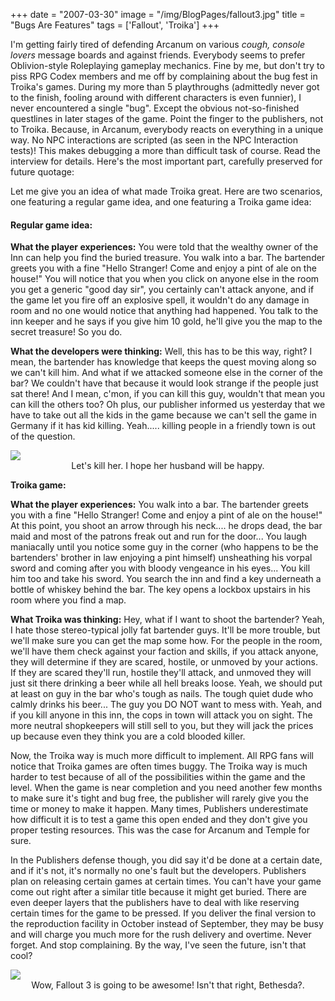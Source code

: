 +++
date = "2007-03-30"
image = "/img/BlogPages/fallout3.jpg"
title = "Bugs Are Features"
tags = ['Fallout', 'Troika']
+++

I'm getting fairly tired of defending Arcanum on various *cough, console lovers* message boards and against friends. Everybody seems to prefer Oblivion-style Roleplaying gameplay mechanics. Fine by me, but don't try to piss RPG Codex members and me off by complaining about the bug fest in Troika's games. During my more than 5 playthroughs (admittedly never got to the finish, fooling around with different characters is even funnier), I never encountered a single "bug". Except the obvious not-so-finished questlines in later stages of the game. Point the finger to the publishers, not to Troika.
Because, in Arcanum, everybody reacts on everything in a unique way. No NPC interactions are scripted (as seen in the NPC Interaction tests)! This makes debugging a more than difficult task of course. Read the interview for details. Here's the most important part, carefully preserved for future quotage:

Let me give you an idea of what made Troika great. Here are two scenarios, one featuring a regular game idea, and one featuring a Troika game idea:

#### Regular game idea:

**What the player experiences:** You were told that the wealthy owner of the Inn can help you find the buried treasure. You walk into a bar. The bartender greets you with a fine "Hello Stranger! Come and enjoy a pint of ale on the house!" You will notice that you when you click on anyone else in the room you get a generic "good day sir", you certainly can't attack anyone, and if the game let you fire off an explosive spell, it wouldn't do any damage in room and no one would notice that anything had happened. You talk to the inn keeper and he says if you give him 10 gold, he'll give you the map to the secret treasure! So you do.

**What the developers were thinking:** Well, this has to be this way, right? I mean, the bartender has knowledge that keeps the quest moving along so we can't kill him. And what if we attacked someone else in the corner of the bar? We couldn't have that because it would look strange if the people just sat there! And I mean, c'mon, if you can kill this guy, wouldn't that mean you can kill the others too? Oh plus, our publisher informed us yesterday that we have to take out all the kids in the game because we can't sell the game in Germany if it has kid killing. Yeah..... killing people in a friendly town is out of the question.

<img src="/img/games/Arcanum/screens/arc_tarant.jpg">
<center>Let's kill her. I hope her husband will be happy.</center>

**Troika game:**

**What the player experiences:** You walk into a bar. The bartender greets you with a fine "Hello Stranger! Come and enjoy a pint of ale on the house!" At this point, you shoot an arrow through his neck.... he drops dead, the bar maid and most of the patrons freak out and run for the door... You laugh maniacally until you notice some guy in the corner (who happens to be the bartenders' brother in law enjoying a pint himself) unsheathing his vorpal sword and coming after you with bloody vengeance in his eyes... You kill him too and take his sword. You search the inn and find a key underneath a bottle of whiskey behind the bar. The key opens a lockbox upstairs in his room where you find a map.

**What Troika was thinking:** Hey, what if I want to shoot the bartender? Yeah, I hate those stereo-typical jolly fat bartender guys. It'll be more trouble, but we'll make sure you can get the map some how. For the people in the room, we'll have them check against your faction and skills, if you attack anyone, they will determine if they are scared, hostile, or unmoved by your actions. If they are scared they'll run, hostile they'll attack, and unmoved they will just sit there drinking a beer while all hell breaks loose. Yeah, we should put at least on guy in the bar who's tough as nails. The tough quiet dude who calmly drinks his beer... The guy you DO NOT want to mess with. Yeah, and if you kill anyone in this inn, the cops in town will attack you on sight. The more neutral shopkeepers will still sell to you, but they will jack the prices up because even they think you are a cold blooded killer.

Now, the Troika way is much more difficult to implement. All RPG fans will notice that Troika games are often times buggy. The Troika way is much harder to test because of all of the possibilities within the game and the level. When the game is near completion and you need another few months to make sure it's tight and bug free, the publisher will rarely give you the time or money to make it happen. Many times, Publishers underestimate how difficult it is to test a game this open ended and they don't give you proper testing resources. This was the case for Arcanum and Temple for sure.

In the Publishers defense though, you did say it'd be done at a certain date, and if it's not, it's normally no one's fault but the developers. Publishers plan on releasing certain games at certain times. You can't have your game come out right after a similar title because it might get buried. There are even deeper layers that the publishers have to deal with like reserving certain times for the game to be pressed. If you deliver the final version to the reproduction facility in October instead of September, they may be busy and will charge you much more for the rush delivery and overtime.
Never forget. And stop complaining. By the way, I've seen the future, isn't that cool?

<img src="/img/BlogPages/fallout3.jpg">
<center>Wow, Fallout 3 is going to be awesome! Isn't that right, Bethesda?.</center>
